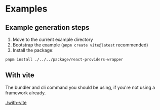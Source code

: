 # Examples

## Example generation steps

1. Move to the current example directory
1. Bootstrap the example (`pnpm create vite@latest` recommended)
1. Install the package:

```bash
pnpm install ./../../package/react-providers-wrapper
```

## With vite

The bundler and cli command you should be using, if you're not using a framework already.

[./with-vite](./with-vite)
